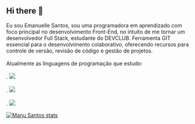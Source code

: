 ## Hi there 👋

Eu sou Emanuelle Santos, sou uma programadora em aprendizado com foco principal no desenvolvimento Front-End, no intuito de me tornar 
um desenvolvedor Full Stack, estudante do DEVCLUB. 
Ferramenta GIT essencial para o desenvolvimento colaborativo, oferecendo recursos para controle de versão, revisão de código e gestão de projetos. 
<br>
<br>
Atualmente as linguagens de programação que estudo:
<br>
<br>
. <img src="https://img.icons8.com/?size=100&id=102492&format=png&color=FD7E14"/>
<br>
<br>
. <img src="https://img.icons8.com/?size=100&id=112069&format=png&color=228BE6"/> 
<br>
<br>
.  <img src="https://img.icons8.com/?size=100&id=09wcI2-oER_x&format=png&color=FA5252"/>

[![Manu Santos stats](https://github-readme-stats.vercel.app/api?username=ManuSantos01)](https://github.com/anuraghazra/github-readme-stats)




